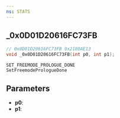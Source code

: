 ```yaml
---
ns: STATS
---
```

## _0x0D01D20616FC73FB

```c
// 0x0D01D20616FC73FB 0x2180AE13
void _0x0D01D20616FC73FB(int p0, int p1);
```

```
SET_FREEMODE_PROLOGUE_DONE
SetFreemodePrologueDone
```

## Parameters
* **p0**: 
* **p1**: 

